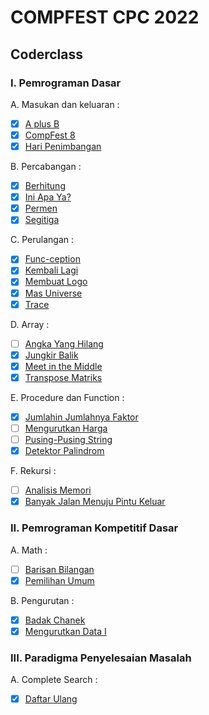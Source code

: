 # COMPFEST CPC 2022

## Coderclass

### I. Pemrograman Dasar

A. Masukan dan keluaran :

- [x] [A plus B](https://github.com/sibeux/COMPFEST-CPC/tree/MyProgram/Coderclass/Pemrograman%20Dasar/Masukan%20dan%20Keluaran/A%20plus%20B)
- [x] [CompFest 8](https://github.com/sibeux/COMPFEST-CPC/tree/MyProgram/Coderclass/Pemrograman%20Dasar/Masukan%20dan%20Keluaran/CompFest%208)
- [x] [Hari Penimbangan](https://github.com/sibeux/COMPFEST-CPC/tree/MyProgram/Coderclass/Pemrograman%20Dasar/Masukan%20dan%20Keluaran/Hari%20Penimbangan)

B. Percabangan :

- [x] [Berhitung](https://github.com/sibeux/COMPFEST-CPC/tree/MyProgram/Coderclass/Pemrograman%20Dasar/Percabangan/Berhitung)
- [x] [Ini Apa Ya?](https://github.com/sibeux/COMPFEST-CPC/tree/MyProgram/Coderclass/Pemrograman%20Dasar/Percabangan/Ini%20Apa%20Ya)
- [x] [Permen](https://github.com/sibeux/COMPFEST-CPC/tree/MyProgram/Coderclass/Pemrograman%20Dasar/Percabangan/Permen)
- [x] [Segitiga](https://github.com/sibeux/COMPFEST-CPC/tree/MyProgram/Coderclass/Pemrograman%20Dasar/Percabangan/Segitiga)

C. Perulangan :

- [x] [Func-ception](https://github.com/sibeux/COMPFEST-CPC/tree/MyProgram/Coderclass/Pemrograman%20Dasar/Perulangan/Func-ception)
- [x] [Kembali Lagi](https://github.com/sibeux/COMPFEST-CPC/tree/MyProgram/Coderclass/Pemrograman%20Dasar/Perulangan/Kembali%20Lagi)
- [x] [Membuat Logo](https://github.com/sibeux/COMPFEST-CPC/tree/MyProgram/Coderclass/Pemrograman%20Dasar/Perulangan/Membuat%20Logo)
- [x] [Mas Universe](https://github.com/sibeux/COMPFEST-CPC/tree/MyProgram/Coderclass/Pemrograman%20Dasar/Perulangan/Mas%20Universe)
- [x] [Trace](https://github.com/sibeux/COMPFEST-CPC/tree/MyProgram/Coderclass/Pemrograman%20Dasar/Perulangan/Trace)

D. Array :

- [ ] [Angka Yang Hilang](https://github.com/sibeux/COMPFEST-CPC/tree/MyProgram/Coderclass/Pemrograman%20Dasar/Array/Angka%20yang%20Hilang)
- [x] [Jungkir Balik](https://github.com/sibeux/COMPFEST-CPC/tree/MyProgram/Coderclass/Pemrograman%20Dasar/Array/Jungkir%20Balik)
- [x] [Meet in the Middle](https://github.com/sibeux/COMPFEST-CPC/tree/MyProgram/Coderclass/Pemrograman%20Dasar/Array/Meet%20in%20the%20Middle)
- [x] [Transpose Matriks](https://github.com/sibeux/COMPFEST-CPC/tree/MyProgram/Coderclass/Pemrograman%20Dasar/Array/Transpose%20Matriks)

E. Procedure dan Function :

- [x] [Jumlahin Jumlahnya Faktor](https://github.com/sibeux/COMPFEST-CPC/tree/MyProgram/Coderclass/Pemrograman%20Dasar/Procedure%20dan%20Function/Faktor)
- [ ] [Mengurutkan Harga](https://github.com/sibeux/COMPFEST-CPC/tree/MyProgram/Coderclass/Pemrograman%20Dasar/Procedure%20dan%20Function/Harga)
- [ ] [Pusing-Pusing String](https://github.com/sibeux/COMPFEST-CPC/tree/MyProgram/Coderclass/Pemrograman%20Dasar/Procedure%20dan%20Function/Pusing-Pusing%20String)
- [x] [Detektor Palindrom](https://github.com/sibeux/COMPFEST-CPC/tree/MyProgram/Coderclass/Pemrograman%20Dasar/Procedure%20dan%20Function/Palindrom)

F. Rekursi :

- [ ] [Analisis Memori](https://github.com/sibeux/COMPFEST-CPC/tree/MyProgram/Coderclass/Pemrograman%20Dasar/Rekursi/Analisis%20Memori)
- [x] [Banyak Jalan Menuju Pintu Keluar](https://github.com/sibeux/COMPFEST-CPC/tree/MyProgram/Coderclass/Pemrograman%20Dasar/Rekursi/Banyak%20Jalan%20Menuju%20Pintu%20Keluar)

### II. Pemrograman Kompetitif Dasar

A. Math :

- [ ] [Barisan Bilangan](https://github.com/sibeux/COMPFEST-CPC/tree/MyProgram/Coderclass/Pemrograman%20Kompetitif%20Dasar/Math/Barisan%20Bilangan)
- [x] [Pemilihan Umum](https://github.com/sibeux/COMPFEST-CPC/tree/MyProgram/Coderclass/Pemrograman%20Kompetitif%20Dasar/Math/Pemilihan%20Umum)

B. Pengurutan :

- [x] [Badak Chanek](https://github.com/sibeux/COMPFEST-CPC/tree/MyProgram/Coderclass/Pemrograman%20Kompetitif%20Dasar/Pengurutan/Badak%20Chanek)
- [x] [Mengurutkan Data I](https://github.com/sibeux/COMPFEST-CPC/tree/MyProgram/Coderclass/Pemrograman%20Kompetitif%20Dasar/Pengurutan/Mengurutkan%20Data%20I)

### III. Paradigma Penyelesaian Masalah

A. Complete Search :

- [x] [Daftar Ulang](https://github.com/sibeux/COMPFEST-CPC/tree/MyProgram/Coderclass/Paradigma%20Penyelesaian%20Masalah/Complete%20Search/Daftar%20Ulang)
